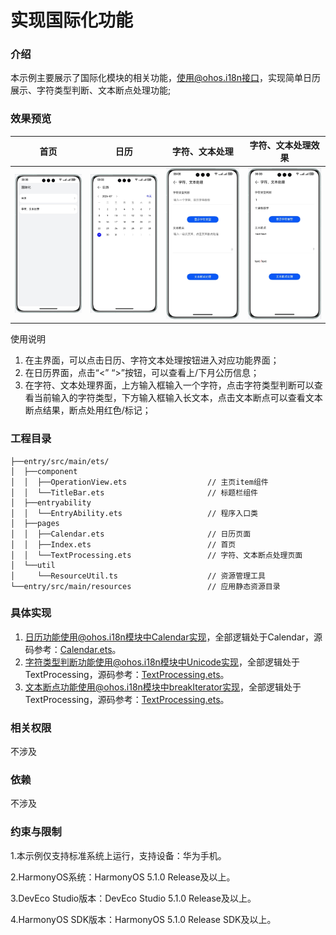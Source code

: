 # 实现国际化功能

### 介绍

本示例主要展示了国际化模块的相关功能，使用@ohos.i18n接口，实现简单日历展示、字符类型判断、文本断点处理功能;

### 效果预览

| 首页                            | 日历                                   | 字符、文本处理                                               | 字符、文本处理效果                                            |
|-------------------------------|--------------------------------------|-------------------------------------------------------|------------------------------------------------------|
| ![main](sceenshots/main.png) | ![calendar](sceenshots/calendar.png) | ![text_processing1](sceenshots/text_processing1.png) | ![text_processing1](sceenshots/text_processing2.png) |

使用说明
1. 在主界面，可以点击日历、字符文本处理按钮进入对应功能界面；
2. 在日历界面，点击“<” “>”按钮，可以查看上/下月公历信息；
3. 在字符、文本处理界面，上方输入框输入一个字符，点击字符类型判断可以查看当前输入的字符类型，下方输入框输入长文本，点击文本断点可以查看文本断点结果，断点处用红色/标记；

### 工程目录

```
├──entry/src/main/ets/
│  ├──component
│  │  ├──OperationView.ets                  // 主页item组件
│  │  └──TitleBar.ets                       // 标题栏组件
│  ├──entryability
│  │  └──EntryAbility.ets                   // 程序入口类
│  ├──pages
│  │  ├──Calendar.ets                       // 日历页面
│  │  ├──Index.ets                          // 首页
│  │  └──TextProcessing.ets                 // 字符、文本断点处理页面
│  └──util
│     └──ResourceUtil.ts                    // 资源管理工具
└──entry/src/main/resources                 // 应用静态资源目录
```

### 具体实现
1. 日历功能使用@ohos.i18n模块中Calendar实现，全部逻辑处于Calendar，源码参考：[Calendar.ets](entry/src/main/ets/pages/Calendar.ets)。
2. 字符类型判断功能使用@ohos.i18n模块中Unicode实现，全部逻辑处于TextProcessing，源码参考：[TextProcessing.ets](entry/src/main/ets/pages/TextProcessing.ets)。
3. 文本断点功能使用@ohos.i18n模块中breakIterator实现，全部逻辑处于TextProcessing，源码参考：[TextProcessing.ets](entry/src/main/ets/pages/TextProcessing.ets)。

### 相关权限

不涉及

### 依赖

不涉及

### 约束与限制

1.本示例仅支持标准系统上运行，支持设备：华为手机。

2.HarmonyOS系统：HarmonyOS 5.1.0 Release及以上。

3.DevEco Studio版本：DevEco Studio 5.1.0 Release及以上。

4.HarmonyOS SDK版本：HarmonyOS 5.1.0 Release SDK及以上。
